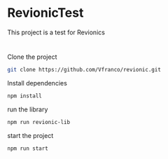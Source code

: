 # RevionicTest

This project is a test for Revionics

#
Clone the project

```bash
git clone https://github.com/Vfranco/revionic.git
```

Install dependencies

```bash
npm install
```

run the library

```bash
npm run revionic-lib
```

start the project

```bash
npm run start
```
